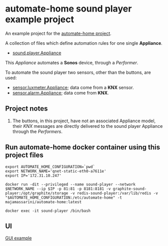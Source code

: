 automate-home sound player example project
==========================================

An example project for the [automate-home project](https://github.com/majamassarini/automate-home).

A collection of files which define automation rules for one single **Appliance**.

- [sound.player.Appliance](https://automate-home.readthedocs.io/en/latest/appliances.html#sound-player-appliance)

This *Appliance* automates a **Sonos** device, through a *Performer*.

To automate the sound player two sensors, other than the buttons, are used:

- [sensor.luxmeter.Appliance](https://automate-home.readthedocs.io/en/latest/appliances.html#sensor-luxmeter-appliance); data come from a **KNX** sensor.
- [sensor.alarm.Appliance](https://automate-home.readthedocs.io/en/latest/appliances.html#sensor-alarm-appliance); data come from **KNX**.

## Project notes
  1. The buttons, in this project, have not an associated Appliance model, their *KNX* messages are directly delivered to the sound player Appliance through the *Performers*.  

## Run automate-home docker container using this project files

```shell
export AUTOMATE_HOME_CONFIGURATION=`pwd`
export NETWORK_NAME='qnet-static-eth0-a7611e'
export IP='172.31.10.247'

docker run -dit --privileged --name sound-player --network $NETWORK_NAME --ip $IP -p 81:81 -p 8181:8181 -v graphite-sound-player:/opt/graphite/storage -v redis-sound-player:/var/lib/redis -v "$AUTOMATE_HOME_CONFIGURATION:/etc/automate-home" -t majamassarini/automate-home:latest

docker exec -it sound-player /bin/bash
```

## UI

[GUI example](https://majamassarini.github.io/automate-sound-player-example/pages/172.31.10.247/index.html)
